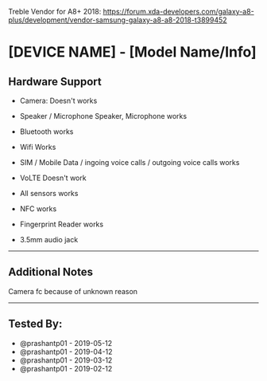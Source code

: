Treble Vendor for A8+ 2018:
https://forum.xda-developers.com/galaxy-a8-plus/development/vendor-samsung-galaxy-a8-a8-2018-t3899452

# [DEVICE NAME] - [Model Name/Info]
 ## Hardware Support
 * Camera: 
Doesn't works 

 * Speaker / Microphone
Speaker, Microphone works
 * Bluetooth
works
 * Wifi
Works
 * SIM / Mobile Data / ingoing voice calls / outgoing voice calls
works
 * VoLTE
Doesn't work
* All sensors
works
 * NFC
works
 * Fingerprint Reader
works
 * 3.5mm audio jack
 ***
## Additional Notes
Camera fc because of unknown reason

 ***

 ## Tested By:
* @prashantp01 - 2019-05-12
* @prashantp01 - 2019-04-12
* @prashantp01 - 2019-03-12
* @prashantp01 - 2019-02-12
